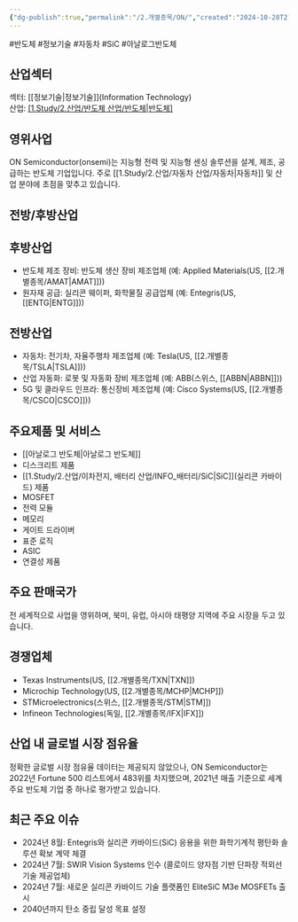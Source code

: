 ```yaml
---
{"dg-publish":true,"permalink":"/2.개별종목/ON/","created":"2024-10-28T21:27:19.540+09:00","updated":"2025-07-29T21:37:05.020+09:00"}
---
```


#반도체  #정보기술 #자동차 #SiC #아날로그반도체


## 산업섹터

섹터: [[정보기술\|정보기술]](Information Technology)  
산업: [[1.Study/2.산업/반도체 산업/반도체\|반도체]](Semiconductors)

## 영위사업

ON Semiconductor(onsemi)는 지능형 전력 및 지능형 센싱 솔루션을 설계, 제조, 공급하는 반도체 기업입니다. 주로 [[1.Study/2.산업/자동차 산업/자동차\|자동차]] 및 산업 분야에 초점을 맞추고 있습니다.

## 전방/후방산업

## 후방산업

- 반도체 제조 장비: 반도체 생산 장비 제조업체 (예: Applied Materials(US, [[2.개별종목/AMAT\|AMAT]]))
- 원자재 공급: 실리콘 웨이퍼, 화학물질 공급업체 (예: Entegris(US, [[ENTG\|ENTG]]))

## 전방산업

- 자동차: 전기차, 자율주행차 제조업체 (예: Tesla(US, [[2.개별종목/TSLA\|TSLA]]))
- 산업 자동화: 로봇 및 자동화 장비 제조업체 (예: ABB(스위스, [[ABBN\|ABBN]]))
- 5G 및 클라우드 인프라: 통신장비 제조업체 (예: Cisco Systems(US, [[2.개별종목/CSCO\|CSCO]]))

## 주요제품 및 서비스

- [[아날로그 반도체\|아날로그 반도체]]
- 디스크리트 제품
- [[1.Study/2.산업/이차전지, 배터리 산업/INFO_배터리/SiC\|SiC]](실리콘 카바이드) 제품
- MOSFET
- 전력 모듈
- 메모리
- 게이트 드라이버
- 표준 로직
- ASIC
- 연결성 제품

## 주요 판매국가

전 세계적으로 사업을 영위하며, 북미, 유럽, 아시아 태평양 지역에 주요 시장을 두고 있습니다.

## 경쟁업체

- Texas Instruments(US, [[2.개별종목/TXN\|TXN]])
- Microchip Technology(US, [[2.개별종목/MCHP\|MCHP]])
- STMicroelectronics(스위스, [[2.개별종목/STM\|STM]])
- Infineon Technologies(독일, [[2.개별종목/IFX\|IFX]])

## 산업 내 글로벌 시장 점유율

정확한 글로벌 시장 점유율 데이터는 제공되지 않았으나, ON Semiconductor는 2022년 Fortune 500 리스트에서 483위를 차지했으며, 2021년 매출 기준으로 세계 주요 반도체 기업 중 하나로 평가받고 있습니다.

## 최근 주요 이슈

- 2024년 8월: Entegris와 실리콘 카바이드(SiC) 응용을 위한 화학기계적 평탄화 솔루션 확보 계약 체결
- 2024년 7월: SWIR Vision Systems 인수 (콜로이드 양자점 기반 단파장 적외선 기술 제공업체)
- 2024년 7월: 새로운 실리콘 카바이드 기술 플랫폼인 EliteSiC M3e MOSFETs 출시
- 2040년까지 탄소 중립 달성 목표 설정
